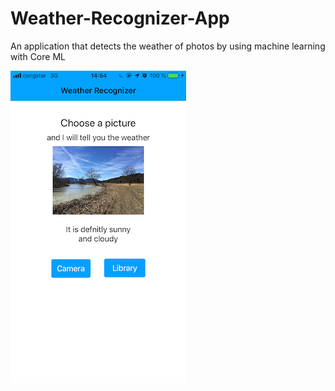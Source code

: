 # Weather-Recognizer-App

An application that detects the weather of photos by using machine learning with Core ML

![image](docs/screenshot.jpeg)